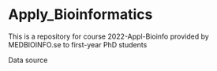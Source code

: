 # Apply_Bioinformatics

This is a repository for course 2022-Appl-Bioinfo provided by MEDBIOINFO.se to first-year PhD students

Data source

